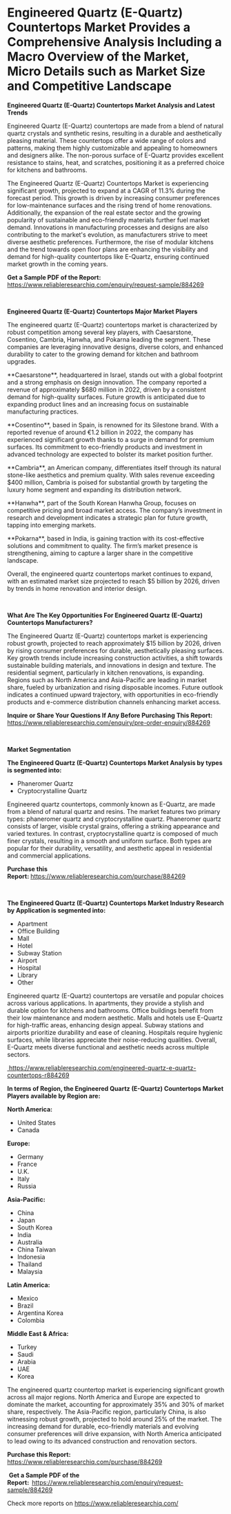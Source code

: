 <p><h1>Engineered Quartz (E-Quartz) Countertops Market Provides a Comprehensive Analysis Including a Macro Overview of the Market, Micro Details such as Market Size and Competitive Landscape</h1></p><p><strong>Engineered Quartz (E-Quartz) Countertops Market Analysis and Latest Trends</strong></p>
<p><p>Engineered Quartz (E-Quartz) countertops are made from a blend of natural quartz crystals and synthetic resins, resulting in a durable and aesthetically pleasing material. These countertops offer a wide range of colors and patterns, making them highly customizable and appealing to homeowners and designers alike. The non-porous surface of E-Quartz provides excellent resistance to stains, heat, and scratches, positioning it as a preferred choice for kitchens and bathrooms.</p><p>The Engineered Quartz (E-Quartz) Countertops Market is experiencing significant growth, projected to expand at a CAGR of 11.3% during the forecast period. This growth is driven by increasing consumer preferences for low-maintenance surfaces and the rising trend of home renovations. Additionally, the expansion of the real estate sector and the growing popularity of sustainable and eco-friendly materials further fuel market demand. Innovations in manufacturing processes and designs are also contributing to the market's evolution, as manufacturers strive to meet diverse aesthetic preferences. Furthermore, the rise of modular kitchens and the trend towards open floor plans are enhancing the visibility and demand for high-quality countertops like E-Quartz, ensuring continued market growth in the coming years.</p></p>
<p><strong>Get a Sample PDF of the Report:&nbsp;</strong> <a href="https://www.reliableresearchiq.com/enquiry/request-sample/884269?utm_campaign=1896&utm_medium=2&utm_source=Github&utm_content=ia&utm_term=01022025&utm_id=engineered-quartz-e-quartz-countertops">https://www.reliableresearchiq.com/enquiry/request-sample/884269</a></p>
<p>&nbsp;</p>
<p><strong>Engineered Quartz (E-Quartz) Countertops Major Market Players</strong></p>
<p><p>The engineered quartz (E-Quartz) countertops market is characterized by robust competition among several key players, with Caesarstone, Cosentino, Cambria, Hanwha, and Pokarna leading the segment. These companies are leveraging innovative designs, diverse colors, and enhanced durability to cater to the growing demand for kitchen and bathroom upgrades.</p><p>**Caesarstone**, headquartered in Israel, stands out with a global footprint and a strong emphasis on design innovation. The company reported a revenue of approximately $680 million in 2022, driven by a consistent demand for high-quality surfaces. Future growth is anticipated due to expanding product lines and an increasing focus on sustainable manufacturing practices.</p><p>**Cosentino**, based in Spain, is renowned for its Silestone brand. With a reported revenue of around €1.2 billion in 2022, the company has experienced significant growth thanks to a surge in demand for premium surfaces. Its commitment to eco-friendly products and investment in advanced technology are expected to bolster its market position further.</p><p>**Cambria**, an American company, differentiates itself through its natural stone-like aesthetics and premium quality. With sales revenue exceeding $400 million, Cambria is poised for substantial growth by targeting the luxury home segment and expanding its distribution network.</p><p>**Hanwha**, part of the South Korean Hanwha Group, focuses on competitive pricing and broad market access. The company’s investment in research and development indicates a strategic plan for future growth, tapping into emerging markets.</p><p>**Pokarna**, based in India, is gaining traction with its cost-effective solutions and commitment to quality. The firm’s market presence is strengthening, aiming to capture a larger share in the competitive landscape.</p><p>Overall, the engineered quartz countertops market continues to expand, with an estimated market size projected to reach $5 billion by 2026, driven by trends in home renovation and interior design.</p></p>
<p>&nbsp;</p>
<p><strong>What Are The Key Opportunities For Engineered Quartz (E-Quartz) Countertops Manufacturers?</strong></p>
<p><p>The Engineered Quartz (E-Quartz) countertops market is experiencing robust growth, projected to reach approximately $15 billion by 2026, driven by rising consumer preferences for durable, aesthetically pleasing surfaces. Key growth trends include increasing construction activities, a shift towards sustainable building materials, and innovations in design and texture. The residential segment, particularly in kitchen renovations, is expanding. Regions such as North America and Asia-Pacific are leading in market share, fueled by urbanization and rising disposable incomes. Future outlook indicates a continued upward trajectory, with opportunities in eco-friendly products and e-commerce distribution channels enhancing market access.</p></p>
<p><strong>Inquire or Share Your Questions If Any Before Purchasing This Report:</strong> <a href="https://www.reliableresearchiq.com/enquiry/pre-order-enquiry/884269?utm_campaign=1896&utm_medium=2&utm_source=Github&utm_content=ia&utm_term=01022025&utm_id=engineered-quartz-e-quartz-countertops">https://www.reliableresearchiq.com/enquiry/pre-order-enquiry/884269</a></p>
<p>&nbsp;</p>
<p><strong>Market Segmentation</strong></p>
<p><strong>The Engineered Quartz (E-Quartz) Countertops Market Analysis by types is segmented into:</strong></p>
<p><ul><li>Phaneromer Quartz</li><li>Cryptocrystalline Quartz</li></ul></p>
<p><p>Engineered quartz countertops, commonly known as E-Quartz, are made from a blend of natural quartz and resins. The market features two primary types: phaneromer quartz and cryptocrystalline quartz. Phaneromer quartz consists of larger, visible crystal grains, offering a striking appearance and varied textures. In contrast, cryptocrystalline quartz is composed of much finer crystals, resulting in a smooth and uniform surface. Both types are popular for their durability, versatility, and aesthetic appeal in residential and commercial applications.</p></p>
<p><strong>Purchase this Report:&nbsp;</strong><a href="https://www.reliableresearchiq.com/purchase/884269?utm_campaign=1896&utm_medium=2&utm_source=Github&utm_content=ia&utm_term=01022025&utm_id=engineered-quartz-e-quartz-countertops">https://www.reliableresearchiq.com/purchase/884269</a></p>
<p>&nbsp;</p>
<p><strong>The Engineered Quartz (E-Quartz) Countertops Market Industry Research by Application is segmented into:</strong></p>
<p><ul><li>Apartment</li><li>Office Building</li><li>Mall</li><li>Hotel</li><li>Subway Station</li><li>Airport</li><li>Hospital</li><li>Library</li><li>Other</li></ul></p>
<p><p>Engineered quartz (E-Quartz) countertops are versatile and popular choices across various applications. In apartments, they provide a stylish and durable option for kitchens and bathrooms. Office buildings benefit from their low maintenance and modern aesthetic. Malls and hotels use E-Quartz for high-traffic areas, enhancing design appeal. Subway stations and airports prioritize durability and ease of cleaning. Hospitals require hygienic surfaces, while libraries appreciate their noise-reducing qualities. Overall, E-Quartz meets diverse functional and aesthetic needs across multiple sectors.</p></p>
<p><a href="https://www.reliableresearchiq.com/engineered-quartz-e-quartz-countertops-r884269?utm_campaign=1896&utm_medium=2&utm_source=Github&utm_content=ia&utm_term=01022025&utm_id=engineered-quartz-e-quartz-countertops">&nbsp;https://www.reliableresearchiq.com/engineered-quartz-e-quartz-countertops-r884269</a></p>
<p><strong>In terms of Region, the Engineered Quartz (E-Quartz) Countertops Market Players available by Region are:</strong></p>
<p>
    <p> <strong> North America: </strong>
        <ul>
            <li>United States</li>
            <li>Canada</li>
        </ul>
        </p> 
    <p> <strong> Europe: </strong>
        <ul>
            <li>Germany</li>
            <li>France</li>
            <li>U.K.</li>
            <li>Italy</li>
            <li>Russia</li>
        </ul>
        </p> 
    <p> <strong> Asia-Pacific: </strong>
        <ul>
            <li>China</li>
            <li>Japan</li>
            <li>South Korea</li>
            <li>India</li>
            <li>Australia</li>
            <li>China Taiwan</li>
            <li>Indonesia</li>
            <li>Thailand</li>
            <li>Malaysia</li>
        </ul>
        </p> 
    <p> <strong> Latin America: </strong>
        <ul>
            <li>Mexico</li>
            <li>Brazil</li>
            <li>Argentina Korea</li>
            <li>Colombia</li>
        </ul>
        </p> 
    <p> <strong> Middle East & Africa: </strong>
        <ul>
            <li>Turkey</li>
            <li>Saudi</li>
            <li>Arabia</li>
            <li>UAE</li>
            <li>Korea</li>
        </ul>
    </p>
    </p>
<p><p>The engineered quartz countertop market is experiencing significant growth across all major regions. North America and Europe are expected to dominate the market, accounting for approximately 35% and 30% of market share, respectively. The Asia-Pacific region, particularly China, is also witnessing robust growth, projected to hold around 25% of the market. The increasing demand for durable, eco-friendly materials and evolving consumer preferences will drive expansion, with North America anticipated to lead owing to its advanced construction and renovation sectors.</p></p>
<p><strong>Purchase this Report: </strong><a href="https://www.reliableresearchiq.com/purchase/884269?utm_campaign=1896&utm_medium=2&utm_source=Github&utm_content=ia&utm_term=01022025&utm_id=engineered-quartz-e-quartz-countertops">https://www.reliableresearchiq.com/purchase/884269</a></p>
<p>&nbsp;<strong>Get a Sample PDF of the Report:&nbsp;&nbsp;</strong><a href="https://www.reliableresearchiq.com/enquiry/request-sample/884269?utm_campaign=1896&utm_medium=2&utm_source=Github&utm_content=ia&utm_term=01022025&utm_id=engineered-quartz-e-quartz-countertops">https://www.reliableresearchiq.com/enquiry/request-sample/884269</a></p>
<p><strong></strong></p>
<p>Check more reports on <a href="https://www.reliableresearchiq.com/?utm_campaign=1896&utm_medium=2&utm_source=Github&utm_content=ia&utm_term=01022025&utm_id=engineered-quartz-e-quartz-countertops">https://www.reliableresearchiq.com/</a></p>